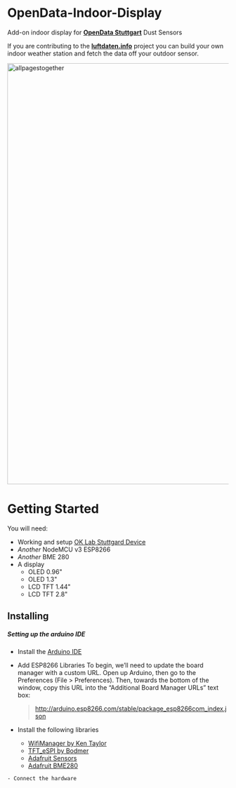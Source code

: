 # OpenData-Indoor-Display
Add-on indoor display for [**OpenData Stuttgart**](https://luftdaten.info/en/home-en/) Dust Sensors

If you are contributing to the [**luftdaten.info**](https://luftdaten.info/en/home-en/) project you can build your own indoor weather station and fetch the data off your outdoor sensor.

<img width="960" alt="allpagestogether" src="https://user-images.githubusercontent.com/22327641/38211441-255999e0-36c3-11e8-91c3-3e0c0eaa3495.png">

# Getting Started
You will need:
  - Working and setup [OK Lab Stuttgard Device](https://luftdaten.info/en/construction-manual/)
  - *Another* NodeMCU v3 ESP8266
  - *Another* BME 280
  - A display
    - OLED 0.96"
    - OLED 1.3"
    - LCD TFT 1.44"
    - LCD TFT 2.8"
    
## Installing
  ##### Setting up the arduino IDE
  - Install the [Arduino IDE](https://www.arduino.cc/en/Main/Software)
  - Add ESP8266 Libraries
    To begin, we’ll need to update the board manager with a custom URL. Open up Arduino, then go to the Preferences (File > Preferences).       Then, towards the bottom of the window, copy this URL into the “Additional Board Manager URLs” text box:

     > http://arduino.esp8266.com/stable/package_esp8266com_index.json
   - Install the following libraries
      - [WifiManager by Ken Taylor](https://github.com/kentaylor/WiFiManager)
      - [TFT_eSPI by Bodmer](https://github.com/Bodmer/TFT_eSPI)
      - [Adafruit Sensors](https://github.com/adafruit/Adafruit_Sensor)
      - [Adafruit BME280](https://github.com/adafruit/Adafruit_BME280_Library)
      
    - Connect the hardware
